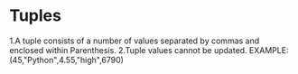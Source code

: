 # Tuples
1.A tuple consists of a number of values separated by commas and enclosed within Parenthesis.
2.Tuple values cannot be updated.
EXAMPLE:(45,"Python",4.55,"high",6790)
